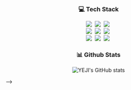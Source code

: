 <!--
<h2 align="center">YEJI</h2>


<!--
**YJ-Lee-Kim/YJ-Lee-Kim** is a ✨ _special_ ✨ repository because its `README.md` (this file) appears on your GitHub profile.

Here are some ideas to get you started:

- 🔭 I’m currently working on ...
- 🌱 I’m currently learning ...
- 👯 I’m looking to collaborate on ...
- 🤔 I’m looking for help with ...
- 💬 Ask me about ...
- 📫 How to reach me: ...
- 😄 Pronouns: ...
- ⚡ Fun fact: ...
-->

<h3 align="center">💻 Tech Stack</h3>
<p align="center">
  <img src="https://img.shields.io/badge/Java-007396?style=flat-square&logo=Java&logoColor=white"/></a>&nbsp
  <img src="https://img.shields.io/badge/C-A8B9CC?style=flat-square&logo=C&logoColor=white"/></a>&nbsp
  <img src="https://img.shields.io/badge/Python-3766AB?style=flat-square&logo=Python&logoColor=white"/></a>&nbsp 
  <br>  
  <img src="https://img.shields.io/badge/SpringBoot-6DB33F?style=flat-square&logo=SpringBoot&logoColor=white"/></a>&nbsp 
  <img src="https://img.shields.io/badge/MySQL-4479A1?style=flat-square&logo=MySQL&logoColor=white"/></a>&nbsp 
  <img src="https://img.shields.io/badge/Django-092E20?style=flat-square&logo=Django&logoColor=white"/></a>&nbsp
  <br>  
  <img src="https://img.shields.io/badge/HTML5-E34F26?style=flat-square&logo=HTML5&logoColor=white"/></a>&nbsp 
  <img src="https://img.shields.io/badge/CSS3-1572B6?style=flat-square&logo=CSS3&logoColor=white"/></a>&nbsp 
  <img src="https://img.shields.io/badge/Javascript-ffb13b?style=flat-square&logo=javascript&logoColor=white"/></a>&nbsp 
  <!--
  <img src="https://img.shields.io/badge/Spring-6DB33F?style=flat-square&logo=Spring&logoColor=white"/></a>&nbsp
  -->
  <br>
</p>


<h3 align="center">📊 Github Stats</h3>
<div align="center">

  ![YEJI's GitHub stats](https://github-readme-stats.vercel.app/api?username=xyzwv&show_icons=true&theme=vue)
</div>

<!--
<h3 align="center">💚 Social Account</h3>
<p align="center">
  <a href="https://velog.io/@xyzw"><img src="https://img.shields.io/badge/Tech%20Blog-11B48A?style=flat-square&logo=Vimeo&logoColor=white&link=https://velog.io/@xyzw"/></a>&nbsp
  <a href="https://www.instagram.com/x.yz.w1/"><img src="https://img.shields.io/badge/Instagram-E4405F?style=flat-square&logo=Instagram&logoColor=white&link=https://www.instagram.com/x.yz.w1/"/></a>&nbsp
  <a href="mailto:yeji.lee.kim@gmail.com"><img src="https://img.shields.io/badge/Gmail-d14836?style=flat-square&logo=Gmail&logoColor=white&link=yeji.lee.kim@gmail.com"/></a>
</p>
-->

-->
